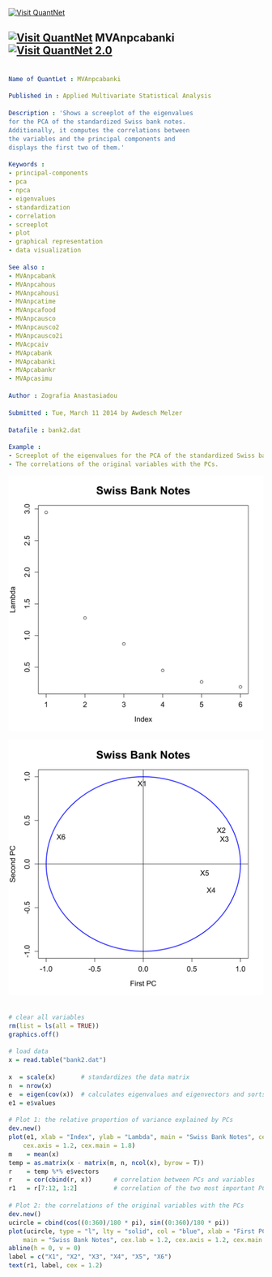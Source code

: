 
[<img src="https://github.com/QuantLet/Styleguide-and-Validation-procedure/blob/master/pictures/banner.png" alt="Visit QuantNet">](http://quantlet.de/index.php?p=info)

## [<img src="https://github.com/QuantLet/Styleguide-and-Validation-procedure/blob/master/pictures/qloqo.png" alt="Visit QuantNet">](http://quantlet.de/) **MVAnpcabanki** [<img src="https://github.com/QuantLet/Styleguide-and-Validation-procedure/blob/master/pictures/QN2.png" width="60" alt="Visit QuantNet 2.0">](http://quantlet.de/d3/ia)

```yaml

Name of QuantLet : MVAnpcabanki

Published in : Applied Multivariate Statistical Analysis

Description : 'Shows a screeplot of the eigenvalues
for the PCA of the standardized Swiss bank notes.
Additionally, it computes the correlations between
the variables and the principal components and
displays the first two of them.'

Keywords :
- principal-components
- pca
- npca
- eigenvalues
- standardization
- correlation
- screeplot
- plot
- graphical representation
- data visualization

See also :
- MVAnpcabank
- MVAnpcahous
- MVAnpcahousi
- MVAnpcatime
- MVAnpcafood
- MVAnpcausco
- MVAnpcausco2
- MVAnpcausco2i
- MVAcpcaiv
- MVApcabank
- MVApcabanki
- MVApcabankr
- MVApcasimu

Author : Zografia Anastasiadou

Submitted : Tue, March 11 2014 by Awdesch Melzer

Datafile : bank2.dat

Example :
- Screeplot of the eigenvalues for the PCA of the standardized Swiss bank notes.
- The correlations of the original variables with the PCs.
```

![Picture1](MVAnpcabanki_1-1.png)

![Picture2](MVAnpcabanki_2-1.png)


```r

# clear all variables
rm(list = ls(all = TRUE))
graphics.off()

# load data
x = read.table("bank2.dat")

x  = scale(x)       # standardizes the data matrix
n  = nrow(x)
e  = eigen(cov(x))  # calculates eigenvalues and eigenvectors and sorts them by size
e1 = e$values

# Plot 1: the relative proportion of variance explained by PCs
dev.new()
plot(e1, xlab = "Index", ylab = "Lambda", main = "Swiss Bank Notes", cex.lab = 1.2, 
    cex.axis = 1.2, cex.main = 1.8)
m    = mean(x)
temp = as.matrix(x - matrix(m, n, ncol(x), byrow = T))
r    = temp %*% e$vectors
r    = cor(cbind(r, x))      # correlation between PCs and variables
r1   = r[7:12, 1:2]          # correlation of the two most important PCs and variables

# Plot 2: the correlations of the original variables with the PCs
dev.new()
ucircle = cbind(cos((0:360)/180 * pi), sin((0:360)/180 * pi))
plot(ucircle, type = "l", lty = "solid", col = "blue", xlab = "First PC", ylab = "Second PC", 
    main = "Swiss Bank Notes", cex.lab = 1.2, cex.axis = 1.2, cex.main = 1.8, lwd = 2)
abline(h = 0, v = 0)
label = c("X1", "X2", "X3", "X4", "X5", "X6")
text(r1, label, cex = 1.2) 

```
